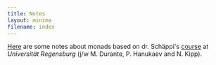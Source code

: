 ```yaml
---
title: Notes
layout: minima
filename: index
--- 
```


<a href="stuff/monads.pdf">Here</a> are some notes about monads based on dr. Schäppi's <a href="https://www-app.uni-regensburg.de/Fakultaeten/MAT/Hellus/KVV_2/abruflink.php?id=623">course</a> at <i>Universität Regensburg</i> (j/w M. Durante, P. Hanukaev and N. Kipp).
